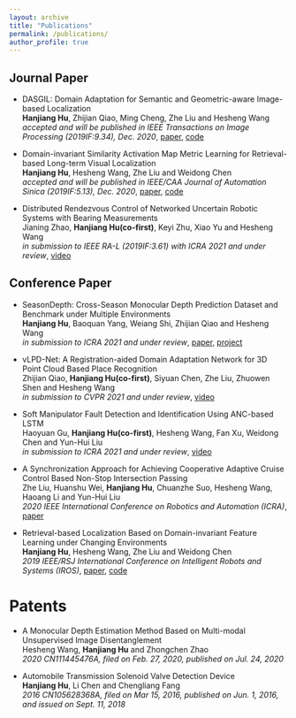 ```yaml
---
layout: archive
title: "Publications"
permalink: /publications/
author_profile: true
---
```

## Journal Paper
* DASGIL: Domain Adaptation for Semantic and Geometric-aware Image-based Localization <br>
**Hanjiang Hu**, Zhijian Qiao, Ming Cheng, Zhe Liu and Hesheng Wang <br>
_accepted and will be published in IEEE Transactions on Image Processing (2019IF:9.34), Dec. 2020_, [paper](https://arxiv.org/pdf/2010.00573.pdf), [code](https://github.com/HanjiangHu/DASGIL)

* Domain-invariant Similarity Activation Map Metric Learning for Retrieval-based Long-term Visual Localization <br>
**Hanjiang Hu**, Hesheng Wang, Zhe Liu and Weidong Chen <br>
_accepted and will be published in IEEE/CAA Journal of Automation Sinica (2019IF:5.13), Dec. 2020_, [paper](https://arxiv.org/pdf/2009.07719.pdf), [code](https://github.com/HanjiangHu/DISAM)

* Distributed Rendezvous Control of Networked Uncertain Robotic Systems with Bearing Measurements <br>
Jianing Zhao, **Hanjiang Hu(co-first)**, Keyi Zhu, Xiao Yu and Hesheng Wang <br> 
_in submission to IEEE RA-L (2019IF:3.61) with ICRA 2021 and under review_, [video](https://youtu.be/iJuPWT8fPFU)

## Conference Paper
* SeasonDepth: Cross-Season Monocular Depth Prediction Dataset and Benchmark under Multiple Environments <br>
**Hanjiang Hu**, Baoquan Yang, Weiang Shi, Zhijian Qiao and Hesheng Wang <br> 
_in submission to ICRA 2021 and under review_, [paper](https://arxiv.org/pdf/2011.04408.pdf), [project](https://github.com/SeasonDepth/SeasonDepth)

* vLPD-Net: A Registration-aided Domain Adaptation Network for 3D Point Cloud Based Place Recognition <br>
Zhijian Qiao, **Hanjiang Hu(co-first)**, Siyuan Chen, Zhe Liu, Zhuowen Shen and Hesheng Wang <br> 
_in submission to CVPR 2021 and under review_, [video](https://youtu.be/4-dixRUk4Z4)

* Soft Manipulator Fault Detection and Identification Using ANC-based LSTM <br>
Haoyuan Gu, **Hanjiang Hu(co-first)**, Hesheng Wang, Fan Xu, Weidong Chen and Yun-Hui Liu <br> 
_in submission to ICRA 2021 and under review_, [video](https://youtu.be/cZ5Iwcn8TQ4)

* A Synchronization Approach for Achieving Cooperative Adaptive Cruise Control Based Non-Stop Intersection Passing <br>
Zhe Liu, Huanshu Wei, **Hanjiang Hu**, Chuanzhe Suo, Hesheng Wang, Haoang Li and Yun-Hui Liu <br>
_2020 IEEE International Conference on Robotics and Automation (ICRA)_, [paper](https://ieeexplore.ieee.org/abstract/document/9196991/)

* Retrieval-based Localization Based on Domain-invariant Feature Learning under Changing Environments <br>
**Hanjiang Hu**, Hesheng Wang, Zhe Liu and Weidong Chen <br>
_2019 IEEE/RSJ International Conference on Intelligent Robots and Systems (IROS)_, [paper](https://ieeexplore.ieee.org/document/8968047), [code](https://github.com/HanjiangHu/DIFL-FCL)

# Patents

* A Monocular Depth Estimation Method Based on Multi-modal Unsupervised Image Disentanglement <br>
Hesheng Wang, **Hanjiang Hu** and Zhongchen Zhao <br>
_2020 CN111445476A, filed on Feb. 27, 2020, published on Jul. 24, 2020_
<!-- , [link](https://worldwide.espacenet.com/patent/search/family/071627081/publication/CN111445476A?q=CN111445476A) -->

* Automobile Transmission Solenoid Valve Detection Device <br>
**Hanjiang Hu**, Li Chen and Chengliang Fang <br>
_2016 CN105628368A, filed on Mar 15, 2016, published on Jun. 1, 2016, and issued on Sept. 11, 2018_
<!-- , [link](https://worldwide.espacenet.com/patent/search/family/056043507/publication/CN105628368A?q=CN105628368A) -->
